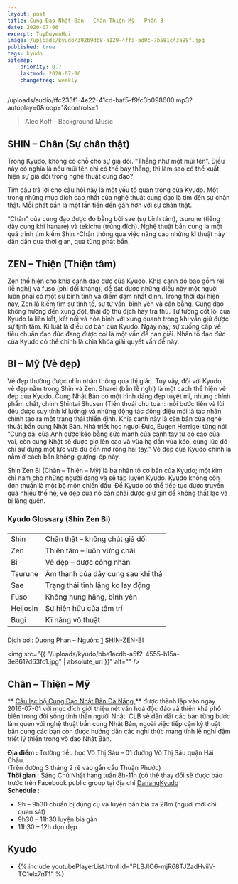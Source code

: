 ```yaml
---
layout: post
title: Cung Đạo Nhật Bản - Chân-Thiện-Mỹ - Phần 3
date: 2020-07-06
excerpt: TuyDuyenHoi
image: /uploads/kyudo/392b9db8-a129-4ffa-ad0c-7b581c43a99f.jpg
published: true
tags: kyudo
sitemap:
    priority: 0.7
    lastmod: 2020-07-06
    changefreq: weekly
---
```


<p>/uploads/audio/ffc233f1-4e22-41cd-baf5-f9fc3b098600.mp3?autoplay=0&loop=1&controls=1</p>
<blockquote>Alec Koff - Background Music</blockquote>

## SHIN – Chân (Sự chân thật)
Trong Kyudo, không có chỗ cho sự giả dối. “Thẳng như một mũi tên”. Điều này có nghĩa là nếu mũi tên chỉ có thể bay thẳng, thì làm sao có thể xuất hiện sự giả dối trong nghệ thuật cung đạo?

Tìm câu trả lời cho câu hỏi này là một yếu tố quan trọng của Kyudo. Một trong những mục đích cao nhất của nghệ thuật cung đạo là tìm đến sự chân thật. Mỗi phát bắn là một lần tiến đến gần hơn với sự chân thật.

“Chân” của cung đạo được đo bằng bởi sae (sự bình tâm), tsurune (tiếng dây cung khi hanare) và tekichu (trúng đích). Nghệ thuật bắn cung là một quá trình tìm kiếm Shin -Chân thông qua việc nâng cao những kĩ thuật này dần dần qua thời gian, qua từng phát bắn.

## ZEN – Thiện (Thiện tâm)
Zen thể hiện cho khía cạnh đạo đức của Kyudo. Khía cạnh đó bao gồm rei (lễ nghi) và fuso (phi đối kháng), để đạt được những điều này một người luôn phải có một sự bình tĩnh và điềm đạm nhất định. Trong thời đại hiện nay, Zen là kiếm tìm sự tinh tế, sự tự vấn, bình yên và cân bằng. Cung đạo không hướng đến xung đột, thái độ thù địch hay trả thù. Tư tưởng cốt lõi của Kyudo là liên kết, kết nối và hòa bình với xung quanh trong khi vẫn giữ được sự tịnh tâm. Kỉ luật là điều cơ bản của Kyudo. Ngày nay, sự xuống cấp về tiêu chuẩn đạo đức đang được coi là một vấn đề nan giải. Nhân tố đạo đức của Kyudo có thể chính là chìa khóa giải quyết vấn đề này.

## BI – Mỹ (Vẻ đẹp)
Vẻ đẹp thường được nhìn nhận thông qua thị giác. Tuy vậy, đối với Kyudo, vẻ đẹp nằm trong Shin và Zen. Sharei (bắn lễ nghi) là một cách thể hiện vẻ đẹp của Kyudo. Cung Nhật Bản có một hình dáng đẹp tuyệt mĩ, nhưng chính phẩm chất, chính Shintai Shusen (Tiến thoái chu toàn: mỗi bước tiến và lùi đếu được suy tính kĩ lưỡng) và những động tác đồng điệu mới là tác nhân chính tạo ra một trạng thái thiền định. Khía cạnh này là căn bản của nghệ thuật bắn cung Nhật Bản. Nhà triết học người Đức, Eugen Herrigel từng nói “Cung dài của Anh được kéo bằng sức mạnh của cánh tay từ độ cao của vai, còn cung Nhật sẽ được giơ lên cao và vừa hạ dần vừa kéo, cùng lúc đó chỉ sử dụng một lực vừa đủ đến mở rộng hai tay.” Vẻ đẹp của Kyudo chính là nằm ở cách bắn không-gượng-ép này.

Shin Zen Bi (Chân – Thiện – Mỹ) là ba nhân tố cơ bản của Kyudo; một kim chỉ nam cho những người đang và sẽ tập luyện Kyudo. Kyudo không còn đơn thuần là một bộ môn chiến đấu. Để Kyudo có thể tiếp tục được truyền qua nhiều thế hệ, vẻ đẹp của nó cần phải được giữ gìn để không thất lạc và bị lãng quên.

<h3>Kyudo Glossary (Shin Zen Bi)</h3>
<div class="table-wrapper">
    <table class="alt">
        <thead>
            <tr>
                <td colspan="2"></td>
            </tr>
        </thead>
        <tbody>
            <tr>
                <td>Shin</td>
                <td>Chân thật – không chút giả dối</td>
            </tr>
            <tr>
                <td>Zen</td>
                <td>Thiện tâm – luôn vững chãi</td>
            </tr>
            <tr>
                <td>Bi</td>
                <td>Vẻ đẹp – được công nhận</td>
            </tr>
            <tr>
                <td>Tsurune</td>
                <td>Âm thanh của dây cung sau khi thả</td>
            </tr>
            <tr>
                <td>Sae</td>
                <td>Trạng thái tĩnh lặng ko lay động</td>
            </tr>
            <tr>
                <td>Fuso</td>
                <td>Không hung hăng, bình yên</td>
            </tr>
            <tr>
                <td>Heijosin</td>
                <td>Sự hiện hữu của tâm trí</td>
            </tr>
            <tr>
                <td>Bugi</td>
                <td>Kĩ năng võ thuật</td>
            </tr>
        </tbody>
        <tfoot>
            <tr>
                <td colspan="2"></td>
            </tr>
        </tfoot>
    </table>
</div>

Dịch bởi: Duong Phan – Nguồn: [1](http://www.ikyf.org) SHIN-ZEN-BI

<span class="image fit"><img src="{{ "/uploads/kyudo/bbe1acdb-a5f2-4555-b15a-3e8617d63fc1.jpg" | absolute_url }}" alt="" /></span>
## Chân – Thiện – Mỹ

** <a target="_blank" href="https://www.facebook.com/groups/1204167899593509" > Câu lạc bộ Cung Đạo Nhật Bản Đà Nẵng </a>** được thành lập vào ngày 2016-07-01 với mục đích giới thiệu nét văn hoá độc đáo và thiền khá phổ biến trong đời sống tinh thần người Nhật. CLB sẽ dẫn dắt các bạn từng bước làm quen với nghệ thuật bắn cung Nhật Bản, ngoài việc tiếp cận kỹ thuật bắn cung các bạn còn được hướng dẫn các nghi thức mang tính lễ nghi đậm triết lý thiền trong võ đạo Nhật Bản.

**Địa điểm :** Trường tiểu học Võ Thị Sáu – 01 đường Võ Thị Sáu quận Hải Châu. 
<br/>(Trên đường 3 tháng 2 rẽ vào gần cầu Thuận Phước)<br/>
**Thời gian :** Sáng Chủ Nhật hàng tuần 8h-11h (có thể thay đổi sẽ được báo trước trên Facebook public group tại địa chỉ <a target="_blank" href="https://www.facebook.com/groups/1204167899593509" > DanangKyudo</a><br/>
**Schedule :**
- 9h – 9h30 chuẩn bị dụng cụ và luyện bắn bia xa 28m (người mới chỉ quan sát)
- 9h30 – 11h30 luyện bia gần
- 11h30 – 12h dọn dẹp

<h2>Kyudo</h2>
<div class="embed-youtube">
    <ul>
        <li>
            {% include youtubePlayerList.html id="PLBJlO6-mjR68TJZadHviiV-TO1elx7nT1" %}
        </li>
    </ul>
</div>

